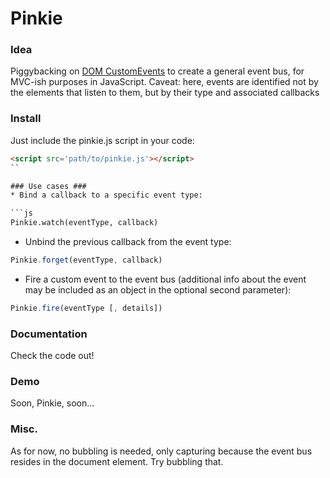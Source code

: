 Pinkie
======

### Idea ###
Piggybacking on [DOM CustomEvents](https://developer.mozilla.org/en/docs/DOM/Event/CustomEvent) to create a general event bus, for MVC-ish purposes in JavaScript.
Caveat: here, events are identified not by the elements that listen to them, but by their type and associated callbacks

### Install ###
Just include the pinkie.js script in your code:
```html
<script src='path/to/pinkie.js'></script>
``

### Use cases ###
* Bind a callback to a specific event type:

```js
Pinkie.watch(eventType, callback)
```

* Unbind the previous callback from the event type:

```js
Pinkie.forget(eventType, callback)
```

* Fire a custom event to the event bus (additional info about the event may be included as an object in the optional second parameter):

```js
Pinkie.fire(eventType [, details])
```

### Documentation ###
Check the code out!

### Demo ###
Soon, Pinkie, soon...

### Misc. ###
As for now, no bubbling is needed, only capturing because the event bus resides in the document element. Try bubbling that.
